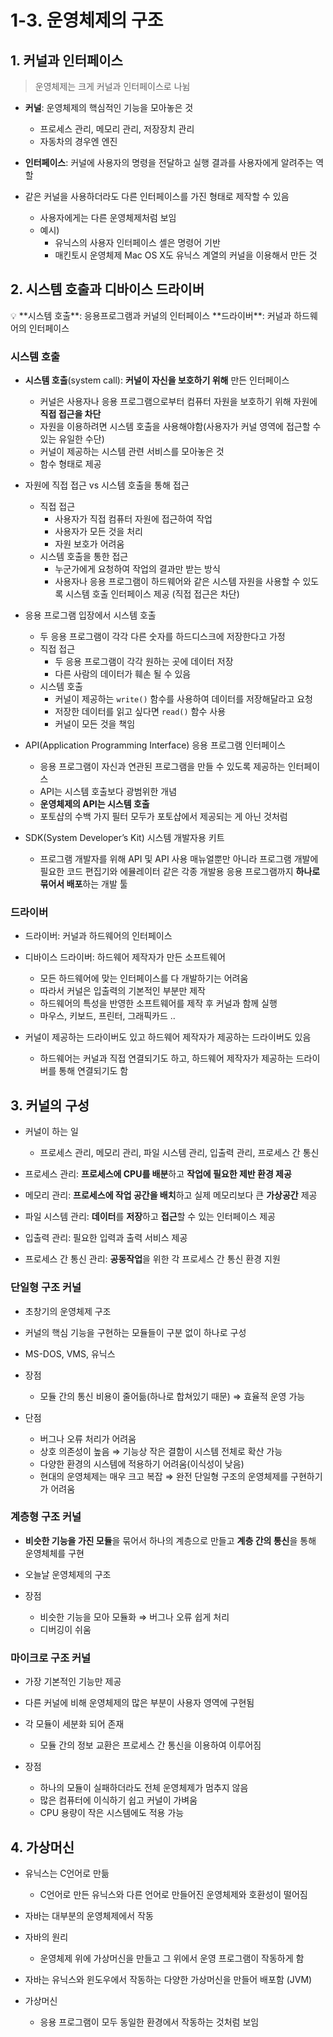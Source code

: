 # 1-3. 운영체제의 구조

## 1. 커널과 인터페이스

> 운영체제는 크게 커널과 인터페이스로 나뉨
> 
- **커널**: 운영체제의 핵심적인 기능을 모아놓은 것
    - 프로세스 관리, 메모리 관리, 저장장치 관리
    - 자동차의 경우엔 엔진
- **인터페이스**: 커널에 사용자의 명령을 전달하고 실행 결과를 사용자에게 알려주는 역할

- 같은 커널을 사용하더라도 다른 인터페이스를 가진 형태로 제작할 수 있음
    - 사용자에게는 다른 운영체제처럼 보임
    - 예시)
        - 유닉스의 사용자 인터페이스 셸은 명령어 기반
        - 매킨토시 운영체제 Mac OS X도 유닉스 계열의 커널을 이용해서 만든 것

## 2. 시스템 호출과 디바이스 드라이버

<aside>
💡 **시스템 호출**: 응용프로그램과 커널의 인터페이스
**드라이버**: 커널과 하드웨어의 인터페이스

</aside>

### 시스템 호출

- **시스템 호출**(system call): **커널이 자신을 보호하기 위해** 만든 인터페이스
    - 커널은 사용자나 응용 프로그램으로부터 컴퓨터 자원을 보호하기 위해 자원에 **직접 접근을 차단**
    - 자원을 이용하려면 시스템 호출을 사용해야함(사용자가 커널 영역에 접근할 수 있는 유일한 수단)
    - 커널이 제공하는 시스템 관련 서비스를 모아놓은 것
    - 함수 형태로 제공

- 자원에 직접 접근 vs 시스템 호출을 통해 접근
    - 직접 접근
        - 사용자가 직접 컴퓨터 자원에 접근하여 작업
        - 사용자가 모든 것을 처리
        - 자원 보호가 어려움
    - 시스템 호출을 통한 접근
        - 누군가에게 요청하여 작업의 결과만 받는 방식
        - 사용자나 응용 프로그램이 하드웨어와 같은 시스템 자원을 사용할 수 있도록 시스템 호출 인터페이스 제공 (직접 접근은 차단)

- 응용 프로그램 입장에서 시스템 호출
    - 두 응용 프로그램이 각각 다른 숫자를 하드디스크에 저장한다고 가정
    - 직접 접근
        - 두 응용 프로그램이 각각 원하는 곳에 데이터 저장
        - 다른 사람의 데이터가 훼손 될 수 있음
    - 시스템 호출
        - 커널이 제공하는 `write()` 함수를 사용하여 데이터를 저장해달라고 요청
        - 저장한 데이터를 읽고 싶다면 `read()` 함수 사용
        - 커널이 모든 것을 책임

- API(Application Programming Interface) 응용 프로그램 인터페이스
    - 응용 프로그램이 자신과 연관된 프로그램을 만들 수 있도록 제공하는 인터페이스
    - API는 시스템 호출보다 광범위한 개념
    - **운영체제의 API는 시스템 호출**
    - 포토샵의 수백 가지 필터 모두가 포토샵에서 제공되는 게 아닌 것처럼

- SDK(System Developer’s Kit) 시스템 개발자용 키트
    - 프로그램 개발자를 위해 API 및 API 사용 매뉴얼뿐만 아니라 프로그램 개발에 필요한 코드 편집기와 에뮬레이터 같은 각종 개발용 응용 프로그램까지 **하나로 묶어서 배포**하는 개발 툴
    

### 드라이버

- 드라이버: 커널과 하드웨어의 인터페이스
- 디바이스 드라이버: 하드웨어 제작자가 만든 소프트웨어
    - 모든 하드웨어에 맞는 인터페이스를 다 개발하기는 어려움
    - 따라서 커널은 입출력의 기본적인 부분만 제작
    - 하드웨어의 특성을 반영한 소프트웨어를 제작 후 커널과 함께 실행
    - 마우스, 키보드, 프린터, 그래픽카드 ..

- 커널이 제공하는 드라이버도 있고 하드웨어 제작자가 제공하는 드라이버도 있음
    - 하드웨어는 커널과 직접 연결되기도 하고, 하드웨어 제작자가 제공하는 드라이버를 통해 연결되기도 함

## 3. 커널의 구성

- 커널이 하는 일
    - 프로세스 관리, 메모리 관리, 파일 시스템 관리, 입출력 관리, 프로세스 간 통신

- 프로세스 관리: **프로세스에 CPU를 배분**하고 **작업에 필요한 제반 환경 제공**
- 메모리 관리: **프로세스에 작업 공간을 배치**하고 실제 메모리보다 큰 **가상공간** 제공
- 파일 시스템 관리: **데이터**를 **저장**하고 **접근**할 수 있는 인터페이스 제공
- 입출력 관리: 필요한 입력과 출력 서비스 제공
- 프로세스 간 통신 관리: **공동작업**을 위한 각 프로세스 간 통신 환경 지원

### 단일형 구조 커널

- 초창기의 운영체제 구조
- 커널의 핵심 기능을 구현하는 모듈들이 구분 없이 하나로 구성
- MS-DOS, VMS, 유닉스

- 장점
    - 모듈 간의 통신 비용이 줄어듦(하나로 합쳐있기 때문) ⇒ 효율적 운영 가능
- 단점
    - 버그나 오류 처리가 어려움
    - 상호 의존성이 높음 ⇒ 기능상 작은 결함이 시스템 전체로 확산 가능
    - 다양한 환경의 시스템에 적용하기 어려움(이식성이 낮음)
    - 현대의 운영체제는 매우 크고 복잡 ⇒ 완전 단일형 구조의 운영체제를 구현하기가 어려움

### 계층형 구조 커널

- **비슷한 기능을 가진 모듈**을 묶어서 하나의 계층으로 만들고 **계층 간의 통신**을 통해 운영체체를 구현
- 오늘날 운영체제의 구조

- 장점
    - 비슷한 기능을 모아 모듈화 ⇒ 버그나 오류 쉽게 처리
    - 디버깅이 쉬움
    

### 마이크로 구조 커널

- 가장 기본적인 기능만 제공
- 다른 커널에 비해 운영체제의 많은 부분이 사용자 영역에 구현됨
- 각 모듈이 세분화 되어 존재
    - 모듈 간의 정보 교환은 프로세스 간 통신을 이용하여 이루어짐

- 장점
    - 하나의 모듈이 실패하더라도 전체 운영체제가 멈추지 않음
    - 많은 컴퓨터에 이식하기 쉽고 커널이 가벼움
    - CPU 용량이 작은 시스템에도 적용 가능

## 4. 가상머신

- 유닉스는 C언어로 만듦
    - C언어로 만든 유닉스와 다른 언어로 만들어진 운영체제와 호환성이 떨어짐

- 자바는 대부분의 운영체제에서 작동
- 자바의 원리
    - 운영체제 위에 가상머신을 만들고 그 위에서 운영 프로그램이 작동하게 함
- 자바는 유닉스와 윈도우에서 작동하는 다양한 가상머신을 만들어 배포함 (JVM)

- 가상머신
    - 응용 프로그램이 모두 동일한 환경에서 작동하는 것처럼 보임